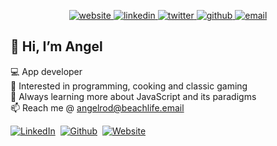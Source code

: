 <p align="center">
  <a href="https://www.angelrod.dev/">
    <img src="https://img.icons8.com/bubbles/64/undefined/domain.png" alt="website">
  </a>
  <a href="https://www.linkedin.com/in/angelrodriguezlead/">
    <img src="https://img.icons8.com/bubbles/64/undefined/linkedin.png" alt="linkedin">
  </a>
  <a href="https://twitter.com/angelrod_eth">
    <img src="https://img.icons8.com/bubbles/64/undefined/twitter-squared.png" alt="twitter">
  </a>
  <a href="https://github.com/angelr1076">
    <img src="https://img.icons8.com/bubbles/64/undefined/github.png" alt="github">
  </a>
  <a href="mailto:angelrod@beachlife.email">
    <img src="https://img.icons8.com/bubbles/64/undefined/email.png" alt="email">
  </a>
</p>
<!-- Icons by icons8.com <https://icons8.com/icons/bubbles> -->

## 👋 Hi, I’m Angel  
💻  App developer  
👀  Interested in programming, cooking and classic gaming  
🌱  Always learning more about JavaScript and its paradigms  
📫  Reach me @ angelrod@beachlife.email

[![LinkedIn](https://res.cloudinary.com/angelrodriguez/image/upload/v1667579081/Email%20Github%20Icons/Linked_in.png)](https://www.linkedin.com/in/angelrodriguezlead/)&nbsp;&nbsp;[![Github](https://res.cloudinary.com/angelrodriguez/image/upload/v1667579081/Email%20Github%20Icons/Github.png)](https://github.com/angelr1076)&nbsp;&nbsp;[![Website](https://res.cloudinary.com/angelrodriguez/image/upload/v1667579081/Email%20Github%20Icons/Website.png)](https://angelrod.dev/)
<!---
angelr1076/angelr1076 is a ✨ special ✨ repository because its `README.md` (this file) appears on your GitHub profile.
You can click the Preview link to take a look at your changes.
--->
